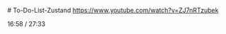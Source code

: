
 
 #   T o - D o - L i s t - Z u s t a n d 
https://www.youtube.com/watch?v=ZJ7nRTzubek

16:58 / 27:33

 
 
